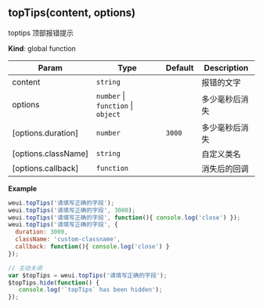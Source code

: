 <a name="topTips"></a>

## topTips(content, options)
toptips 顶部报错提示

**Kind**: global function  

| Param | Type | Default | Description |
| --- | --- | --- | --- |
| content | <code>string</code> |  | 报错的文字 |
| options | <code>number</code> \| <code>function</code> \| <code>object</code> |  | 多少毫秒后消失|消失后的回调|配置项 |
| [options.duration] | <code>number</code> | <code>3000</code> | 多少毫秒后消失 |
| [options.className] | <code>string</code> |  | 自定义类名 |
| [options.callback] | <code>function</code> |  | 消失后的回调 |

**Example**  
```js
weui.topTips('请填写正确的字段');
weui.topTips('请填写正确的字段', 3000);
weui.topTips('请填写正确的字段', function(){ console.log('close') });
weui.topTips('请填写正确的字段', {
  duration: 3000,
  className: 'custom-classname',
  callback: function(){ console.log('close') }
});

// 主动关闭
var $topTips = weui.topTips('请填写正确的字段');
$topTips.hide(function() {
   console.log('`topTips` has been hidden');
});
```
